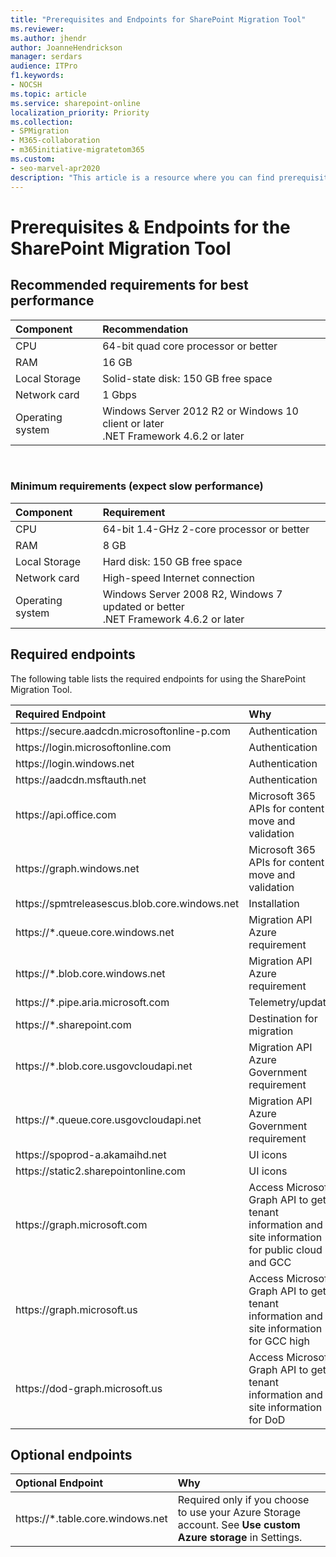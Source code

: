 ```yaml
---
title: "Prerequisites and Endpoints for SharePoint Migration Tool"
ms.reviewer: 
ms.author: jhendr
author: JoanneHendrickson
manager: serdars
audience: ITPro
f1.keywords:
- NOCSH
ms.topic: article
ms.service: sharepoint-online
localization_priority: Priority
ms.collection: 
- SPMigration
- M365-collaboration
- m365initiative-migratetom365
ms.custom:
- seo-marvel-apr2020
description: "This article is a resource where you can find prerequisites and endpoint information for the SharePoint Migration Tool."
---
```

# Prerequisites & Endpoints for the SharePoint Migration Tool</br>


## Recommended requirements for best performance


| Component | Recommendation |
|:-----|:-----|
|CPU |64-bit quad core processor or better|
|RAM |16 GB |
|Local Storage|Solid-state disk: 150 GB free space|
|Network card|1 Gbps|
|Operating system |Windows Server 2012 R2 or Windows 10 client or later  <br/> .NET Framework 4.6.2 or later |

</br>


### Minimum requirements (expect slow performance)

| Component | Requirement |
|:-----|:-----|
|CPU  |64-bit 1.4-GHz 2-core processor or better |
|RAM|8 GB|
|Local Storage|Hard disk: 150 GB free space|
|Network card|High-speed Internet connection|
|Operating system|Windows Server 2008 R2, Windows 7 updated or better  <br/> .NET Framework 4.6.2 or later|



## Required endpoints

The following table lists the required endpoints for using the SharePoint Migration Tool.</br>


| Required Endpoint | Why |
|:-----|:-----|
|https://<span><span>secure.aadcdn.microsoftonline-p.<span><span>com|Authentication|
|https://<span><span>login.microsoftonline.<span><span>com|Authentication|
|https://<span><span>login.windows.<span><span>net|Authentication|
|https://<span><span>aadcdn.msftauth.<span><span>net|Authentication|
|https://<span><span>api.office.<span><span>com|Microsoft 365 APIs for content move and validation|
|https://<span><span>graph.windows.<span><span>net|Microsoft 365 APIs for content move and validation|
|https://<span><span>spmtreleasescus.blob.core.windows.<span><span>net|Installation|
|https://<span><span>*.queue.core.windows.<span><span>net|Migration API Azure requirement|
|https://<span><span>*.blob.core.windows.<span><span>net|Migration API Azure requirement|
|https://<span><span>*.pipe.aria.microsoft.<span><span>com|Telemetry/update|
|https://<span><span>*.sharepoint.<span><span>com|Destination for migration|
|https://<span><span>*.blob.core.usgovcloudapi.<span><span>net|Migration API Azure Government requirement|
|https://<span><span>*.queue.core.usgovcloudapi.<span><span>net|Migration API Azure Government requirement|
|https:<span><span>//<span><span>spoprod-a.akamaihd.<span><span>net|UI icons|
|https://<span><span>static2.sharepointonline.<span><span>com|UI icons|
|https:<span><span>//graph.<span><span>microsoft.<span><span>com| Access Microsoft Graph API to get tenant information and site information for public cloud and GCC|
|https:<span><span>//graph.<span><span>microsoft.<span><span>us |Access Microsoft Graph API to get tenant information and site information for GCC high|
|https:<span><span>//dod-graph.<span><span>microsoft.<span><span>us |Access Microsoft Graph API to get tenant information and site information for DoD|




## Optional endpoints

| Optional Endpoint | Why |
|:-----|:-----|
|https://<span><span>*.table.core.windows.net|Required only if you choose to use your Azure Storage account.  See **Use custom Azure storage** in Settings.|


